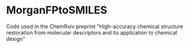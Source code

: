 # MorganFPtoSMILES
Code used in the ChemRxiv preprint "High-accuracy chemical structure restoration from molecular descriptors and its application to chemical design"
